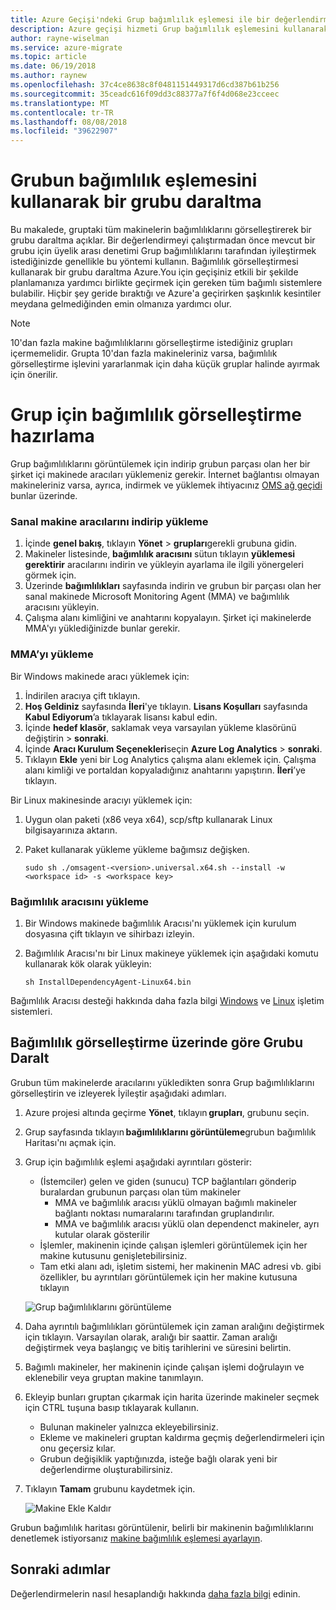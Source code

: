 ```yaml
---
title: Azure Geçişi'ndeki Grup bağımlılık eşlemesi ile bir değerlendirme grubu geliştirmek | Microsoft Docs
description: Azure geçişi hizmeti Grup bağımlılık eşlemesini kullanarak bir değerlendirme iyileştirmek nasıl açıklar.
author: rayne-wiselman
ms.service: azure-migrate
ms.topic: article
ms.date: 06/19/2018
ms.author: raynew
ms.openlocfilehash: 37c4ce8638c8f0481151449317d6cd387b61b256
ms.sourcegitcommit: 35ceadc616f09dd3c88377a7f6f4d068e23cceec
ms.translationtype: MT
ms.contentlocale: tr-TR
ms.lasthandoff: 08/08/2018
ms.locfileid: "39622907"
---
```

# <a name="refine-a-group-using-group-dependency-mapping"></a>Grubun bağımlılık eşlemesini kullanarak bir grubu daraltma

Bu makalede, gruptaki tüm makinelerin bağımlılıklarını görselleştirerek bir grubu daraltma açıklar. Bir değerlendirmeyi çalıştırmadan önce mevcut bir grubu için üyelik arası denetimi Grup bağımlılıklarını tarafından iyileştirmek istediğinizde genellikle bu yöntemi kullanın. Bağımlılık görselleştirmesi kullanarak bir grubu daraltma Azure.You için geçişiniz etkili bir şekilde planlamanıza yardımcı birlikte geçirmek için gereken tüm bağımlı sistemlere bulabilir. Hiçbir şey geride bıraktığı ve Azure'a geçirirken şaşkınlık kesintiler meydana gelmediğinden emin olmanıza yardımcı olur. 


> [!NOTE]
> 10'dan fazla makine bağımlılıklarını görselleştirme istediğiniz grupları içermemelidir. Grupta 10'dan fazla makineleriniz varsa, bağımlılık görselleştirme işlevini yararlanmak için daha küçük gruplar halinde ayırmak için önerilir.


# <a name="prepare-the-group-for-dependency-visualization"></a>Grup için bağımlılık görselleştirme hazırlama
Grup bağımlılıklarını görüntülemek için indirip grubun parçası olan her bir şirket içi makinede aracıları yüklemeniz gerekir. İnternet bağlantısı olmayan makineleriniz varsa, ayrıca, indirmek ve yüklemek ihtiyacınız [OMS ağ geçidi](../log-analytics/log-analytics-oms-gateway.md) bunlar üzerinde.

### <a name="download-and-install-the-vm-agents"></a>Sanal makine aracılarını indirip yükleme
1. İçinde **genel bakış**, tıklayın **Yönet** > **grupları**gerekli grubuna gidin.
2. Makineler listesinde, **bağımlılık aracısını** sütun tıklayın **yüklemesi gerektirir** aracılarını indirin ve yükleyin ayarlama ile ilgili yönergeleri görmek için.
3. Üzerinde **bağımlılıkları** sayfasında indirin ve grubun bir parçası olan her sanal makinede Microsoft Monitoring Agent (MMA) ve bağımlılık aracısını yükleyin.
4. Çalışma alanı kimliğini ve anahtarını kopyalayın. Şirket içi makinelerde MMA'yı yüklediğinizde bunlar gerekir.

### <a name="install-the-mma"></a>MMA’yı yükleme

Bir Windows makinede aracı yüklemek için:

1. İndirilen aracıya çift tıklayın.
2. **Hoş Geldiniz** sayfasında **İleri**'ye tıklayın. **Lisans Koşulları** sayfasında **Kabul Ediyorum**’a tıklayarak lisansı kabul edin.
3. İçinde **hedef klasör**, saklamak veya varsayılan yükleme klasörünü değiştirin > **sonraki**. 
4. İçinde **Aracı Kurulum Seçenekleri**seçin **Azure Log Analytics** > **sonraki**. 
5. Tıklayın **Ekle** yeni bir Log Analytics çalışma alanı eklemek için. Çalışma alanı kimliği ve portaldan kopyaladığınız anahtarını yapıştırın. **İleri**’ye tıklayın.


Bir Linux makinesinde aracıyı yüklemek için:

1. Uygun olan paketi (x86 veya x64), scp/sftp kullanarak Linux bilgisayarınıza aktarın.
2. Paket kullanarak yükleme yükleme bağımsız değişken.

    ```sudo sh ./omsagent-<version>.universal.x64.sh --install -w <workspace id> -s <workspace key>```


### <a name="install-the-dependency-agent"></a>Bağımlılık aracısını yükleme
1. Bir Windows makinede bağımlılık Aracısı'nı yüklemek için kurulum dosyasına çift tıklayın ve sihirbazı izleyin.
2. Bağımlılık Aracısı'nı bir Linux makineye yüklemek için aşağıdaki komutu kullanarak kök olarak yükleyin:

    ```sh InstallDependencyAgent-Linux64.bin```

Bağımlılık Aracısı desteği hakkında daha fazla bilgi [Windows](../monitoring/monitoring-service-map-configure.md#supported-windows-operating-systems) ve [Linux](../monitoring/monitoring-service-map-configure.md#supported-linux-operating-systems) işletim sistemleri.

## <a name="refine-the-group-based-on-dependency-visualization"></a>Bağımlılık görselleştirme üzerinde göre Grubu Daralt
Grubun tüm makinelerde aracılarını yükledikten sonra Grup bağımlılıklarını görselleştirin ve izleyerek İyileştir aşağıdaki adımları.

1. Azure projesi altında geçirme **Yönet**, tıklayın **grupları**, grubunu seçin.
2. Grup sayfasında tıklayın **bağımlılıklarını görüntüleme**grubun bağımlılık Haritası'nı açmak için.
3. Grup için bağımlılık eşlemi aşağıdaki ayrıntıları gösterir:
    - (İstemciler) gelen ve giden (sunucu) TCP bağlantıları gönderip buralardan grubunun parçası olan tüm makineler
        - MMA ve bağımlılık aracısı yüklü olmayan bağımlı makineler bağlantı noktası numaralarını tarafından gruplandırılır.
        - MMA ve bağımlılık aracısı yüklü olan dependenct makineler, ayrı kutular olarak gösterilir 
    - İşlemler, makinenin içinde çalışan işlemleri görüntülemek için her makine kutusunu genişletebilirsiniz.
    - Tam etki alanı adı, işletim sistemi, her makinenin MAC adresi vb. gibi özellikler, bu ayrıntıları görüntülemek için her makine kutusuna tıklayın

     ![Grup bağımlılıklarını görüntüleme](./media/how-to-create-group-dependencies/view-group-dependencies.png)

3. Daha ayrıntılı bağımlılıkları görüntülemek için zaman aralığını değiştirmek için tıklayın. Varsayılan olarak, aralığı bir saattir. Zaman aralığı değiştirmek veya başlangıç ve bitiş tarihlerini ve süresini belirtin.
4. Bağımlı makineler, her makinenin içinde çalışan işlemi doğrulayın ve eklenebilir veya gruptan makine tanımlayın.
5. Ekleyip bunları gruptan çıkarmak için harita üzerinde makineler seçmek için CTRL tuşuna basıp tıklayarak kullanın.
    - Bulunan makineler yalnızca ekleyebilirsiniz.
    - Ekleme ve makineleri gruptan kaldırma geçmiş değerlendirmeleri için onu geçersiz kılar.
    - Grubun değişiklik yaptığınızda, isteğe bağlı olarak yeni bir değerlendirme oluşturabilirsiniz.
5. Tıklayın **Tamam** grubunu kaydetmek için.

    ![Makine Ekle Kaldır](./media/how-to-create-group-dependencies/add-remove.png)

Grubun bağımlılık haritası görüntülenir, belirli bir makinenin bağımlılıklarını denetlemek istiyorsanız [makine bağımlılık eşlemesi ayarlayın](how-to-create-group-machine-dependencies.md).


## <a name="next-steps"></a>Sonraki adımlar

Değerlendirmelerin nasıl hesaplandığı hakkında [daha fazla bilgi](concepts-assessment-calculation.md) edinin.
